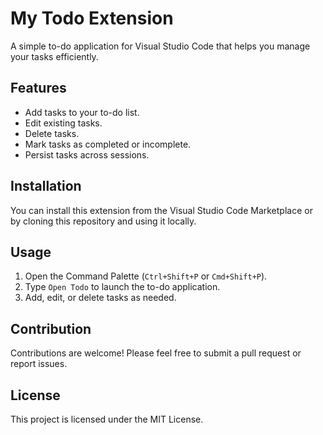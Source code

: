 # My Todo Extension

A simple to-do application for Visual Studio Code that helps you manage your tasks efficiently.

## Features

- Add tasks to your to-do list.
- Edit existing tasks.
- Delete tasks.
- Mark tasks as completed or incomplete.
- Persist tasks across sessions.

## Installation

You can install this extension from the Visual Studio Code Marketplace or by cloning this repository and using it locally.

## Usage

1. Open the Command Palette (`Ctrl+Shift+P` or `Cmd+Shift+P`).
2. Type `Open Todo` to launch the to-do application.
3. Add, edit, or delete tasks as needed.

## Contribution

Contributions are welcome! Please feel free to submit a pull request or report issues.

## License

This project is licensed under the MIT License.
